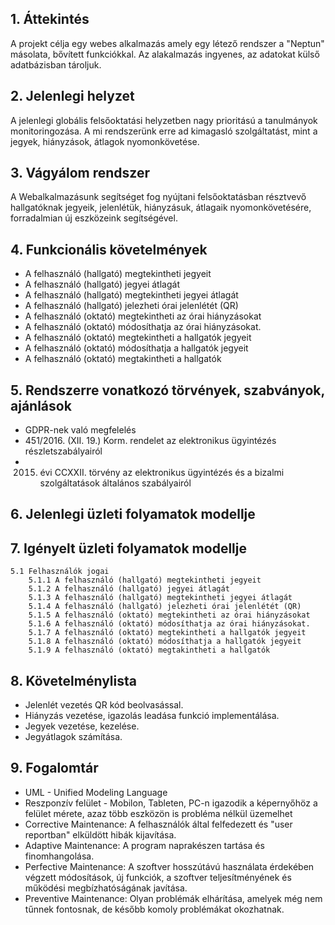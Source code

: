 ## 1. Áttekintés
A projekt célja egy webes alkalmazás amely egy létező rendszer a "Neptun" másolata, bővített funkciókkal. Az alakalmazás ingyenes, az adatokat külső adatbázisban tároljuk.

## 2. Jelenlegi helyzet
A jelenlegi globális felsőoktatási helyzetben nagy prioritású a tanulmányok  monitoringozása. A mi rendszerünk erre ad kimagasló szolgáltatást, mint a jegyek, hiányzások, átlagok nyomonkövetése.

## 3. Vágyálom rendszer 
A Webalkalmazásunk segítséget fog nyújtani felsőoktatásban résztvevő hallgatóknak jegyeik, jelenlétük, hiányzásuk, átlagaik nyomonkövetésére, forradalmian új eszközeink segítségével.
## 4. Funkcionális követelmények

* A felhasználó (hallgató) megtekintheti jegyeit
* A felhasználó (hallgató) jegyei átlagát
* A felhasználó (hallgató) megtekintheti jegyei átlagát
* A felhasználó (hallgató) jelezheti órai jelenlétét (QR)
* A felhasználó (oktató) megtekintheti az órai hiányzásokat
* A felhasználó (oktató) módosíthatja az órai hiányzásokat.
* A felhasználó (oktató) megtekintheti a hallgatók jegyeit
* A felhasználó (oktató) módosíthatja a hallgatók jegyeit
* A felhasználó (oktató) megtakintheti a hallgatók 

## 5. Rendszerre vonatkozó törvények, szabványok, ajánlások

* GDPR-nek való megfelelés
* 451/2016. (XII. 19.) Korm. rendelet az elektronikus ügyintézés részletszabályairól
* 2015. évi CCXXII. törvény az elektronikus ügyintézés és a bizalmi szolgáltatások általános szabályairól


## 6. Jelenlegi üzleti folyamatok modellje



## 7. Igényelt üzleti folyamatok modellje
    5.1 Felhasználók jogai
        5.1.1 A felhasználó (hallgató) megtekintheti jegyeit
        5.1.2 A felhasználó (hallgató) jegyei átlagát
        5.1.3 A felhasználó (hallgató) megtekintheti jegyei átlagát
        5.1.4 A felhasználó (hallgató) jelezheti órai jelenlétét (QR)
        5.1.5 A felhasználó (oktató) megtekintheti az órai hiányzásokat
        5.1.6 A felhasználó (oktató) módosíthatja az órai hiányzásokat.
        5.1.7 A felhasználó (oktató) megtekintheti a hallgatók jegyeit
        5.1.8 A felhasználó (oktató) módosíthatja a hallgatók jegyeit
        5.1.9 A felhasználó (oktató) megtakintheti a hallgatók 


## 8. Követelménylista

* Jelenlét vezetés QR kód beolvasással.
* Hiányzás vezetése, igazolás leadása funkció implementálása.
* Jegyek vezetése, kezelése.
* Jegyátlagok számítása.


## 9. Fogalomtár

* UML - Unified Modeling Language
* Reszponzív felület - Mobilon, Tableten, PC-n igazodik a képernyőhöz a felület mérete, azaz több eszközön is probléma nélkül üzemelhet
* Corrective Maintenance: A felhasználók által felfedezett és "user reportban" elküldött hibák kijavítása.
* Adaptive Maintenance: A program naprakészen tartása és finomhangolása.
* Perfective Maintenance: A szoftver hosszútávú használata érdekében végzett módosítások, új funkciók, a szoftver teljesítményének és   működési megbízhatóságának javítása.
* Preventive Maintenance: Olyan problémák elhárítása, amelyek még nem tűnnek fontosnak, de később komoly problémákat okozhatnak.


